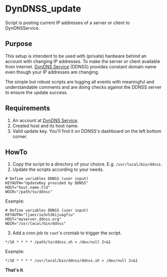 # DynDNSS_update
Script is posting current IP addresses of a server or client to DynDNSService.

## Purpose
This setup is intendent to be used with (private) hardware behind an account with changing IP addresses. To make the server or client available from internet. [DynDNS Service](https://ddnss.de) (DDNSS) provides constant domain name even though your IP addresses are changing.

The simple but robust scripts are logging all events with meaningful and understandable comments and are doing checks against the DDNSS server to ensure the update success.

## Requirements
1. An account at [DynDNS Service](https://ddnss.de).
2. Created host and its host name.
3. Valid update key. You'll find it on DDNSS's dashboard on the left bottom corner.

## HowTo
1. Copy the script to a directory of your choice. E.g. `/usr/local/bin/ddnss`.
2. Update the scripts according to your needs.

```
# Define variables DDNSS (user input)
KEYAUTH="UpdateKey provided by DDNSS"
HOST="host.name.tld"
WDIR="/path/to/ddnss"
```

Example:
```
# Define variables DDNSS (user input)
KEYAUTH="ljaeirio3v536ijuagfiu"
HOST="myserver.ddnss.org"
WDIR="/usr/local/bin/ddnss"
```


3. Add a cron job to `root`'s crontab to trigger the script.

```
*/10 * * * * /path/to/ddnss.sh > /dev/null 2>&1
```

Example:
```
*/10 * * * * /usr/local/bin/ddnss/ddnss.sh > /dev/null 2>&1
```

**That's it**.
